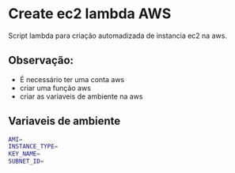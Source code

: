 # Create ec2 lambda AWS

Script lambda para criação automadizada de instancia ec2 na aws.

## Observação:

- É necessário ter uma conta aws
- criar uma função aws
- criar as variaveis de ambiente na aws

## Variaveis de ambiente

```bash
AMI=
INSTANCE_TYPE=
KEY_NAME=
SUBNET_ID=
```